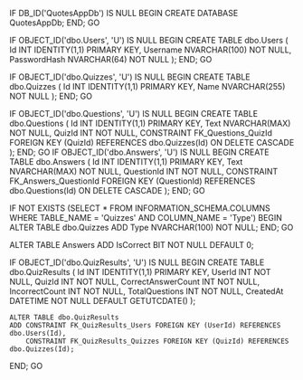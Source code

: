 IF DB_ID('QuotesAppDb') IS NULL
BEGIN
    CREATE DATABASE QuotesAppDb;
END;
GO


IF OBJECT_ID('dbo.Users', 'U') IS NULL
BEGIN
    CREATE TABLE dbo.Users
    (
        Id INT IDENTITY(1,1) PRIMARY KEY,
        Username NVARCHAR(100) NOT NULL,
        PasswordHash NVARCHAR(64) NOT NULL
    );
END;
GO

IF OBJECT_ID('dbo.Quizzes', 'U') IS NULL
BEGIN
    CREATE TABLE dbo.Quizzes
    (
        Id INT IDENTITY(1,1) PRIMARY KEY,
        Name NVARCHAR(255) NOT NULL
    );
END;
GO

IF OBJECT_ID('dbo.Questions', 'U') IS NULL
BEGIN
    CREATE TABLE dbo.Questions
    (
        Id INT IDENTITY(1,1) PRIMARY KEY,
        Text NVARCHAR(MAX) NOT NULL,
        QuizId INT NOT NULL,
        CONSTRAINT FK_Questions_QuizId FOREIGN KEY (QuizId)
        REFERENCES dbo.Quizzes(Id) ON DELETE CASCADE
    );
END;
GO
IF OBJECT_ID('dbo.Answers', 'U') IS NULL
BEGIN
    CREATE TABLE dbo.Answers
    (
        Id INT IDENTITY(1,1) PRIMARY KEY,
        Text NVARCHAR(MAX) NOT NULL,
        QuestionId INT NOT NULL,
        CONSTRAINT FK_Answers_QuestionId FOREIGN KEY (QuestionId)
        REFERENCES dbo.Questions(Id) ON DELETE CASCADE
    );
END;
GO

IF NOT EXISTS (SELECT * FROM INFORMATION_SCHEMA.COLUMNS WHERE TABLE_NAME = 'Quizzes' AND COLUMN_NAME = 'Type')
BEGIN
    ALTER TABLE dbo.Quizzes
    ADD Type NVARCHAR(100) NOT NULL;
END;
GO

ALTER TABLE Answers ADD IsCorrect BIT NOT NULL DEFAULT 0;


IF OBJECT_ID('dbo.QuizResults', 'U') IS NULL
BEGIN
    CREATE TABLE dbo.QuizResults
    (
        Id INT IDENTITY(1,1) PRIMARY KEY,
        UserId INT NOT NULL,
        QuizId INT NOT NULL,
        CorrectAnswerCount INT NOT NULL,
        IncorrectCount INT NOT NULL,
        TotalQuestions INT NOT NULL,
        CreatedAt DATETIME NOT NULL DEFAULT GETUTCDATE()
    );

    ALTER TABLE dbo.QuizResults
    ADD CONSTRAINT FK_QuizResults_Users FOREIGN KEY (UserId) REFERENCES dbo.Users(Id),
        CONSTRAINT FK_QuizResults_Quizzes FOREIGN KEY (QuizId) REFERENCES dbo.Quizzes(Id);
END;
GO